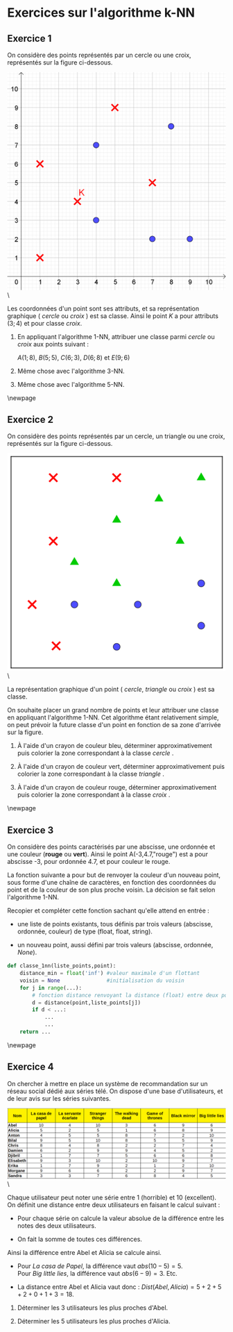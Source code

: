 <!--
    %output=word
-->

# Exercices sur l'algorithme k-NN

## Exercice 1

On considère des points représentés par un cercle ou une croix, représentés sur la figure ci-dessous.

![Figure exercice 1](exo1_kNN.png) \

Les coordonnées d'un point sont ses attributs, et sa représentation graphique ( _cercle_ ou _croix_ ) est sa classe.
Ainsi le point $K$ a pour attributs $(3;4)$ et pour classe _croix_.

1.  En appliquant l'algorithme 1-NN, attribuer une classe parmi _cercle_ ou _croix_ aux points suivant :

    $A(1;8)$, $B(5;5)$, $C(6;3)$, $D(6;8)$ et $E(9;6)$

2. Même chose avec l'algorithme 3-NN.

3. Même chose avec l'algorithme 5-NN.

\newpage


## Exercice 2

On considère des points représentés par un cercle, un triangle ou une croix, représentés sur la figure ci-dessous.

![Figure exercice 1](exo2_kNN.png) \

La représentation graphique d'un point ( _cercle_, _triangle_ ou _croix_ ) est sa classe.

On souhaite placer un grand nombre de points et leur attribuer une classe en appliquant l'algorithme 1-NN.
Cet algorithme étant relativement simple, on peut prévoir la future classe d'un point en fonction de sa zone d'arrivée
sur la figure.

1. À l'aide d'un crayon de couleur bleu, déterminer approximativement puis colorier la zone correspondant à la classe _cercle_ .

2. À l'aide d'un crayon de couleur vert, déterminer approximativement puis colorier la zone correspondant à la classe _triangle_ .

3. À l'aide d'un crayon de couleur rouge, déterminer approximativement puis colorier la zone correspondant à la classe _croix_ .

\newpage

## Exercice 3

On considère des points caractérisés par une abscisse, une ordonnée et une couleur (**rouge** ou **vert**).
Ainsi le point A(-3,4.7,"rouge") est a pour abscisse -3, pour ordonnée 4.7, et pour couleur le rouge.

La fonction suivante a pour but de renvoyer la couleur d'un nouveau point, sous forme d'une chaîne de
caractères, en fonction des coordonnées du point et de la couleur de son plus proche voisin.
La décision se fait selon l'algorithme 1-NN.

Recopier et compléter cette fonction sachant qu'elle attend en entrée :

+ une liste de points existants, tous définis par trois valeurs (abscisse, ordonnée, couleur) de type (float, float, string).

+ un nouveau point, aussi défini par trois valeurs (abscisse, ordonnée, *None*).


```python
def classe_1nn(liste_points,point):
    distance_min = float('inf') #valeur maximale d'un flottant
    voisin = None               #initialisation du voisin
    for j in range(...):
        # fonction distance renvoyant la distance (float) entre deux points
        d = distance(point,liste_points[j]) 
        if d < ...:
            ...
            ...
    return ...
```

\newpage

## Exercice 4

On chercher à mettre en place un système de recommandation sur un réseau social dédié aux séries télé.
On dispose d'une base d'utilisateurs, et de leur avis sur les séries suivantes.

![Figure exercice 4](exo4_tableau.png) \

Chaque utilisateur peut noter une série entre 1 (horrible) et 10 (excellent). On définit une distance
entre deux utilisateurs en faisant le calcul suivant :

+   Pour chaque série on calcule la valeur absolue de la différence entre les notes des deux utilisateurs.

+   On fait la somme de toutes ces différences.


Ainsi la différence entre Abel et Alicia se calcule ainsi.

+   Pour *La casa de Papel*, la différence vaut $abs(10-5)=5$.  
    Pour *Big little lies*, la différence vaut $abs(6-9)=3$. Etc.

+   La distance entre Abel et Alicia vaut donc : $Dist(Abel,Alicia)=5+2+5+2+0+1+3=18$.


1. Déterminer les 3 utilisateurs les plus proches d'Abel.

2. Déterminer les 5 utilisateurs les plus proches d'Alicia.